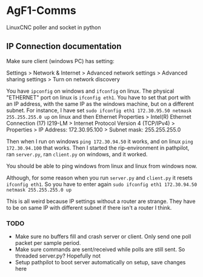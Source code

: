 # AgF1-Comms
LinuxCNC poller and socket in python


## IP Connection documentation

Make sure client (windows PC) has setting:

Settings > Network & Internet > Advanced network settings > Advanced sharing settings > Turn on network discovery

You have `ipconfig` on windows and `ifconfig` on linux. The physical "ETHERNET" port on linux is `ifconfig eth1`. You have to set that port with an IP address, with the same IP as the windows machine, but on a different subnet. For instance, I have set `sudo ifconfig eth1 172.30.95.50 netmask 255.255.255.0 up` on linux and then Ethernet Properties > Intel(R) Ethernet Connection (17) I219-LM > Internet Protocol Version 4 (TCP/IPv4) > Properties > IP Address: 172.30.95.100 > Subnet mask: 255.255.255.0

Then when I run on windows `ping 172.30.94.50` it works, and on linux `ping 172.30.94.100` that works. Then I started the rip-environment in pathpilot, ran `server.py`, ran `client.py` on windows, and it worked.

You should be able to ping windows from linux and linux from windows now.

Although, for some reason when you run `server.py` and `client.py` it resets `ifconfig eth1`. So you have to enter again `sudo ifconfig eth1 172.30.94.50 netmask 255.255.255.0 up`

This is all weird because IP settings without a router are strange. They have to be on same IP with different subnet if there isn't a router I think.


### TODO

* Make sure no buffers fill and crash server or client. Only send one poll packet per sample period.
* Make sure commands are sent/received while polls are still sent. So threaded server.py? Hopefully not
* Setup pathpilot to boot server automatically on setup, save changes here
